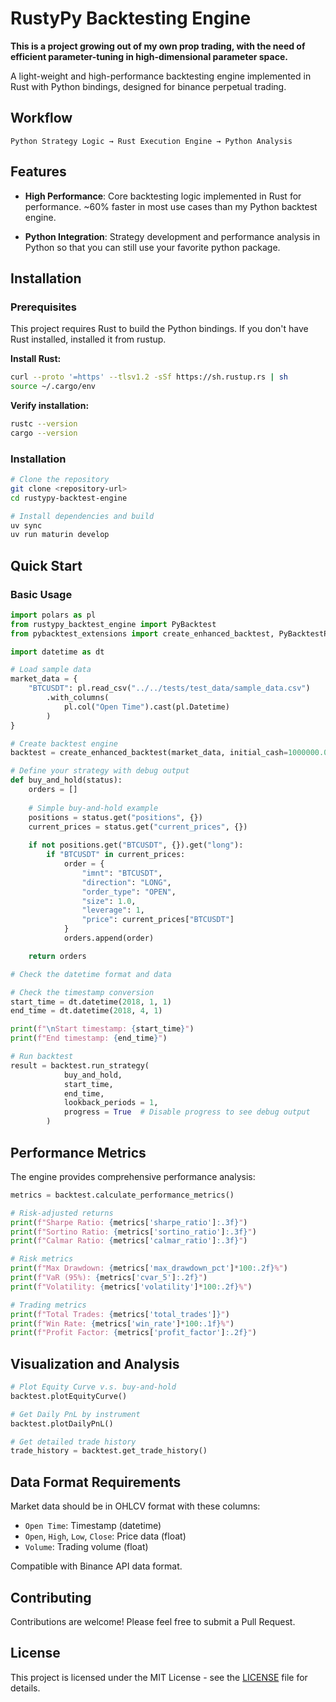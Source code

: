 # RustyPy Backtesting Engine

**This is a project growing out of my own prop trading, with the need of efficient parameter-tuning in high-dimensional parameter space.**

A light-weight and high-performance backtesting engine implemented in Rust with Python bindings, designed for binance perpetual trading.


## Workflow

```
Python Strategy Logic → Rust Execution Engine → Python Analysis
```

## Features

- **High Performance**: Core backtesting logic implemented in Rust for performance. ~60% faster in most use cases than my Python backtest engine.

- **Python Integration**: Strategy development and performance analysis in Python so that you can still use your favorite python package.

## Installation

### Prerequisites

This project requires Rust to build the Python bindings. If you don't have Rust installed, installed it from rustup.

**Install Rust:**
```bash
curl --proto '=https' --tlsv1.2 -sSf https://sh.rustup.rs | sh
source ~/.cargo/env
```

**Verify installation:**
```bash
rustc --version
cargo --version
```

### Installation

```bash
# Clone the repository
git clone <repository-url>
cd rustypy-backtest-engine

# Install dependencies and build
uv sync
uv run maturin develop
```

## Quick Start

### Basic Usage

```python
import polars as pl
from rustypy_backtest_engine import PyBacktest
from pybacktest_extensions import create_enhanced_backtest, PyBacktestPlotter

import datetime as dt

# Load sample data
market_data = {
    "BTCUSDT": pl.read_csv("../../tests/test_data/sample_data.csv")
        .with_columns(
            pl.col("Open Time").cast(pl.Datetime)
        )
}

# Create backtest engine
backtest = create_enhanced_backtest(market_data, initial_cash=1000000.0)

# Define your strategy with debug output
def buy_and_hold(status):
    orders = []
    
    # Simple buy-and-hold example
    positions = status.get("positions", {})
    current_prices = status.get("current_prices", {})
        
    if not positions.get("BTCUSDT", {}).get("long"):
        if "BTCUSDT" in current_prices:
            order = {
                "imnt": "BTCUSDT",
                "direction": "LONG",
                "order_type": "OPEN", 
                "size": 1.0,
                "leverage": 1,
                "price": current_prices["BTCUSDT"]
            }
            orders.append(order)

    return orders

# Check the datetime format and data

# Check the timestamp conversion
start_time = dt.datetime(2018, 1, 1)
end_time = dt.datetime(2018, 4, 1)

print(f"\nStart timestamp: {start_time}")
print(f"End timestamp: {end_time}")

# Run backtest
result = backtest.run_strategy(
            buy_and_hold,
            start_time,
            end_time,
            lookback_periods = 1,
            progress = True  # Disable progress to see debug output
        )
```

## Performance Metrics

The engine provides comprehensive performance analysis:

```python
metrics = backtest.calculate_performance_metrics()

# Risk-adjusted returns
print(f"Sharpe Ratio: {metrics['sharpe_ratio']:.3f}")
print(f"Sortino Ratio: {metrics['sortino_ratio']:.3f}")
print(f"Calmar Ratio: {metrics['calmar_ratio']:.3f}")

# Risk metrics
print(f"Max Drawdown: {metrics['max_drawdown_pct']*100:.2f}%")
print(f"VaR (95%): {metrics['cvar_5']:.2f}")
print(f"Volatility: {metrics['volatility']*100:.2f}%")

# Trading metrics
print(f"Total Trades: {metrics['total_trades']}")
print(f"Win Rate: {metrics['win_rate']*100:.1f}%")
print(f"Profit Factor: {metrics['profit_factor']:.2f}")
```

## Visualization and Analysis

```python
# Plot Equity Curve v.s. buy-and-hold
backtest.plotEquityCurve()

# Get Daily PnL by instrument
backtest.plotDailyPnL()

# Get detailed trade history
trade_history = backtest.get_trade_history()
```

## Data Format Requirements

Market data should be in OHLCV format with these columns:
- `Open Time`: Timestamp (datetime)
- `Open`, `High`, `Low`, `Close`: Price data (float)
- `Volume`: Trading volume (float)

Compatible with Binance API data format.

## Contributing

Contributions are welcome! Please feel free to submit a Pull Request.

## License

This project is licensed under the MIT License - see the [LICENSE](LICENSE) file for details.
